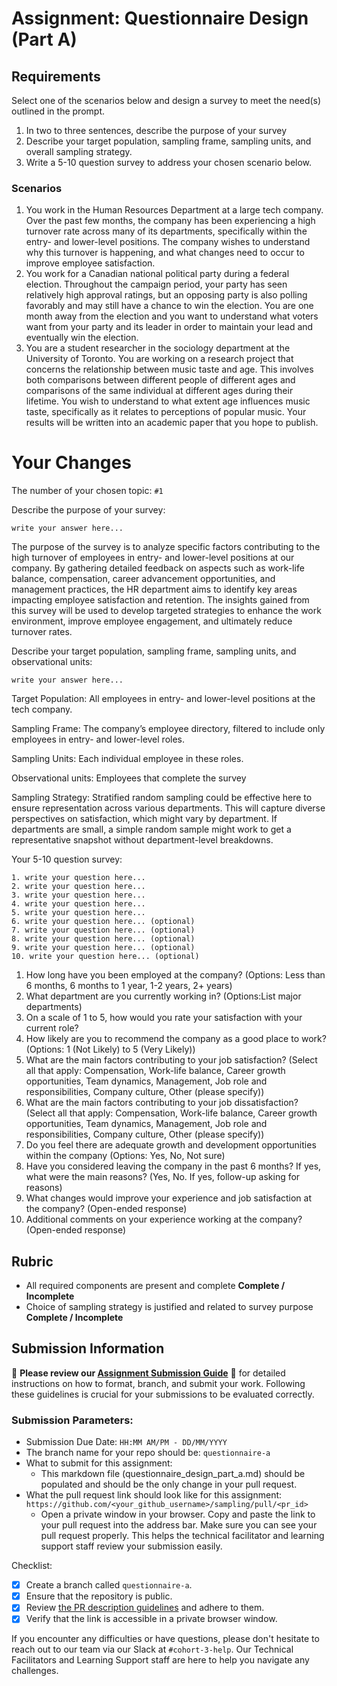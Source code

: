 # Assignment: Questionnaire Design (Part A)

## Requirements
Select one of the scenarios below and design a survey to meet the need(s) outlined in the prompt.

1.	In two to three sentences, describe the purpose of your survey
2.	Describe your target population, sampling frame, sampling units, and overall sampling strategy.
3.	Write a 5-10 question survey to address your chosen scenario below.


### Scenarios
1.	You work in the Human Resources Department at a large tech company. Over the past few months, the company has been experiencing a high turnover rate across many of its departments, specifically within the entry- and lower-level positions. The company wishes to understand why this turnover is happening, and what changes need to occur to improve employee satisfaction.
2.	You work for a Canadian national political party during a federal election. Throughout the campaign period, your party has seen relatively high approval ratings, but an opposing party is also polling favorably and may still have a chance to win the election. You are one month away from the election and you want to understand what voters want from your party and its leader in order to maintain your lead and eventually win the election.
3.	You are a student researcher in the sociology department at the University of Toronto. You are working on a research project that concerns the relationship between music taste and age. This involves both comparisons between different people of different ages and comparisons of the same individual at different ages during their lifetime. You wish to understand to what extent age influences music taste, specifically as it relates to perceptions of popular music. Your results will be written into an academic paper that you hope to publish.


# Your Changes

The number of your chosen topic: `#1`

Describe the purpose of your survey:
```
write your answer here...
```
The purpose of the survey is to analyze specific factors contributing to the high turnover of employees in entry- and lower-level positions at our company. By gathering detailed feedback on aspects such as work-life balance, compensation, career advancement opportunities, and management practices, the HR department aims to identify key areas impacting employee satisfaction and retention. The insights gained from this survey will be used to develop targeted strategies to enhance the work environment, improve employee engagement, and ultimately reduce turnover rates.

Describe your target population, sampling frame, sampling units, and observational units:
```
write your answer here...
```
Target Population: All employees in entry- and lower-level positions at the tech company.

Sampling Frame: The company’s employee directory, filtered to include only employees in entry- and lower-level roles.

Sampling Units: Each individual employee in these roles.

Observational units: Employees that complete the survey

Sampling Strategy: Stratified random sampling could be effective here to ensure representation across various departments. This will capture diverse perspectives on satisfaction, which might vary by department. If departments are small, a simple random sample might work to get a representative snapshot without department-level breakdowns.

Your 5-10 question survey:
```
1. write your question here...
2. write your question here...
3. write your question here...
4. write your question here...
5. write your question here...
6. write your question here... (optional)
7. write your question here... (optional)
8. write your question here... (optional)
9. write your question here... (optional)
10. write your question here... (optional)
```
1. How long have you been employed at the company? (Options: Less than 6 months, 6 months to 1 year, 1-2 years, 2+ years)
2. What department are you currently working in? (Options:List major departments)
3. On a scale of 1 to 5, how would you rate your satisfaction with your current role?
4. How likely are you to recommend the company as a good place to work? (Options: 1 (Not Likely) to 5 (Very Likely))
5. What are the main factors contributing to your job satisfaction? (Select all that apply: Compensation, Work-life balance, Career growth opportunities, Team dynamics, Management, Job role and responsibilities, Company culture, Other (please specify))
6. What are the main factors contributing to your job dissatisfaction? (Select all that apply: Compensation, Work-life balance, Career growth opportunities, Team dynamics, Management, Job role and responsibilities, Company culture, Other (please specify))
7. Do you feel there are adequate growth and development opportunities within the company (Options: Yes, No, Not sure)
8. Have you considered leaving the company in the past 6 months? If yes, what were the main reasons? (Yes, No. If yes, follow-up asking for reasons)
9. What changes would improve your experience and job satisfaction at the company? (Open-ended response)
10. Additional comments on your experience working at the company? (Open-ended response)

## Rubric

-	All required components are present and complete **Complete / Incomplete**
-	Choice of sampling strategy is justified and related to survey purpose **Complete / Incomplete**

## Submission Information

🚨 **Please review our [Assignment Submission Guide](https://github.com/UofT-DSI/onboarding/blob/main/onboarding_documents/submissions.md)** 🚨 for detailed instructions on how to format, branch, and submit your work. Following these guidelines is crucial for your submissions to be evaluated correctly.

### Submission Parameters:
* Submission Due Date: `HH:MM AM/PM - DD/MM/YYYY`
* The branch name for your repo should be: `questionnaire-a`
* What to submit for this assignment:
    * This markdown file (questionnaire_design_part_a.md) should be populated and should be the only change in your pull request.
* What the pull request link should look like for this assignment: `https://github.com/<your_github_username>/sampling/pull/<pr_id>`
    * Open a private window in your browser. Copy and paste the link to your pull request into the address bar. Make sure you can see your pull request properly. This helps the technical facilitator and learning support staff review your submission easily.

Checklist:
- [x] Create a branch called `questionnaire-a`.
- [x] Ensure that the repository is public.
- [x] Review [the PR description guidelines](https://github.com/UofT-DSI/onboarding/blob/main/onboarding_documents/submissions.md#guidelines-for-pull-request-descriptions) and adhere to them.
- [x] Verify that the link is accessible in a private browser window.

If you encounter any difficulties or have questions, please don't hesitate to reach out to our team via our Slack at `#cohort-3-help`. Our Technical Facilitators and Learning Support staff are here to help you navigate any challenges.
